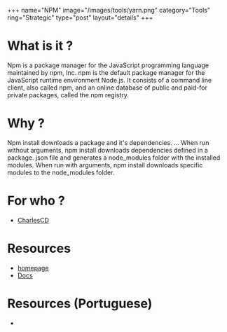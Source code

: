 +++
name="NPM"
image="/images/tools/yarn.png"
category="Tools"
ring="Strategic"
type="post"
layout="details"
+++

# What is it ?

Npm is a package manager for the JavaScript programming language maintained by npm, Inc. npm is the default package manager for the JavaScript runtime environment Node.js. It consists of a command line client, also called npm, and an online database of public and paid-for private packages, called the npm registry. 

# Why ?

Npm install downloads a package and it's dependencies. ... When run without arguments, npm install downloads dependencies defined in a package. json file and generates a node_modules folder with the installed modules. When run with arguments, npm install downloads specific modules to the node_modules folder.

# For who ?
* [CharlesCD](https://charlescd.io/)

# Resources
* [homepage](https://www.npmjs.com/)
* [Docs](https://docs.npmjs.com/)

# Resources (Portuguese)
* []()
